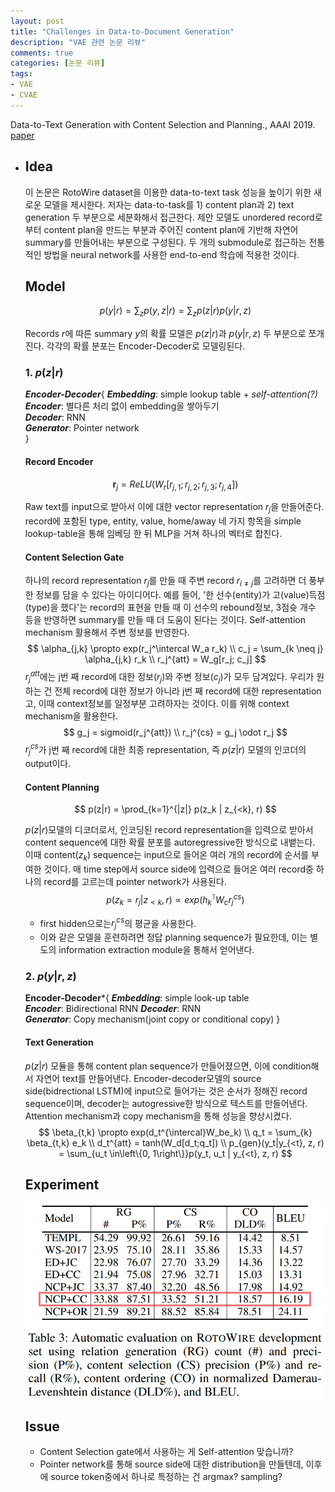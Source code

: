 ```yaml
---
layout: post
title: "Challenges in Data-to-Document Generation"
description: "VAE 관련 논문 리뷰"
comments: true
categories: [논문 리뷰]
tags:
- VAE
- CVAE
---
```


Data-to-Text Generation with Content Selection and Planning., AAAI 2019. [paper](https://arxiv.org/abs/1809.00582)

- ## Idea
  이 논문은 RotoWire dataset을 이용한 data-to-text task 성능을 높이기 위한 새로운 모델을 제시한다. 저자는 data-to-task를 1) content plan과 2) text generation 두 부분으로 세분화해서 접근한다. 제안 모델도 unordered record로부터 content plan을 만드는 부분과 주어진 content plan에 기반해 자연어 summary를 만들어내는 부분으로 구성된다. 두 개의 submodule로 접근하는 전통적인 방법을 neural network를 사용한 end-to-end 학습에 적용한 것이다. 

    

  ## Model
  $$
  p(y|r) = \sum_z p(y,z|r) = \sum_z p(z|r) p(y|r,z)
  $$

  Records $r$에 따른 summary $y$의 확률 모델은 $p(z|r)$과 $p(y|r,z)$ 두 부분으로 쪼개진다. 각각의 확률 분포는 Encoder-Decoder로 모델링된다.

  ### 1. $p(z|r)$

  ***Encoder-Decoder***{
      ***Embedding***:  simple lookup table + *self-attention(?)*  
      ***Encoder***: 별다른 처리 없이 embedding을 쌓아두기  
      ***Decoder***:  RNN  
      ***Generator***:  Pointer network  
      }

  #### Record Encoder

  $$
  \mathbf{r}_j = ReLU(W_r[r_{j,1}; r_{j,2}; r_{j,3}; r_{j,4}])
  $$

  Raw text를 input으로 받아서 이에 대한 vector representation $r_j$을 만들어준다. record에 포함된 type, entity, value, home/away 네 가지 항목을 simple lookup-table을 통해 임베딩 한 뒤 MLP을 거쳐 하나의 벡터로 합친다.

  #### Content Selection Gate

  하나의 record representation $r_j$를 만들 때 주변 record $r_{i \neq{j} }$를 고려하면 더 풍부한 정보를 담을 수 있다는 아이디어다. 예를 들어, '한 선수(entity)가 고(value)득점(type)을 했다'는 record의 표현을 만들 때 이 선수의 rebound정보, 3점슛 개수 등을 반영하면 summary를 만들 때 더 도움이 된다는 것이다. Self-attention mechanism 활용해서 주변 정보를 반영한다.
  $$
  \alpha_{j,k} \propto exp(r_j^\intercal W_a r_k) \\
  c_j = \sum_{k \neq j} \alpha_{j,k} r_k \\
  r_j^{att} = W_g[r_j; c_j]
  $$
  $r_j^{att}$에는 j번 째 record에 대한 정보($r_j$)와 주변 정보($c_j$)가 모두 담겨있다. 우리가 원하는 건 전체 record에 대한 정보가 아니라 j번 째 record에 대한 representation고, 이때 context정보를 일정부분 고려하자는 것이다. 이를 위해 context mechanism을 활용한다.
  $$
  g_j = sigmoid(r_j^{att}) \\
  r_j^{cs} = g_j \odot r_j
  $$
  $r_j^{cs}$가 j번 째 record에 대한 최종 representation, 즉 $p(z|r)$ 모델의 인코더의 output이다.

    

  #### Content Planning

  $$
  p(z|r) = \prod_{k=1}^{|z|} p(z_k | z_{<k}, r)
  $$

  

  $p(z|r)$모델의 디코더로서, 인코딩된 record representation을 입력으로 받아서 content sequence에 대한 확률 분포를 autoregressive한 방식으로 내뱉는다. 이때 content($z_k$) sequence는 input으로 들어온 여러 개의 record에 순서를 부여한 것이다. 매 time step에서 source side에 입력으로 들어온 여러 record중 하나의 record를 고르는데 pointer network가 사용된다. 
  $$
  p(z_k= r_j|z_{<k}, r) \propto exp(h_k^{\intercal} W_c r_j^{cs})
  $$


  - first hidden으로는$r_j^{cs}$의 평균을 사용한다.

  * 이와 같은 모델을 훈련하려면 정답 planning sequence가 필요한데, 이는 별도의 information extraction module을 통해서 얻어낸다.

    

  ### 2. $p(y|r,z)$

  **Encoder-Decoder***{
      ***Embedding***:  simple look-up table  
      ***Encoder***: Bidirectional RNN
      ***Decoder***:  RNN  
      ***Generator***:  Copy mechanism(joint copy or conditional copy)
      }

  #### Text Generation

  $p(z|r)$ 모듈을 통해 content plan sequence가 만들어졌으면, 이에 condition해서 자연어 text를 만들어낸다. Encoder-decoder모델의 source side(bidrectional LSTM)에 input으로 들어가는 것은 순서가 정해진 record sequence이며, decoder는 autogressive한 방식으로 텍스트를 만들어낸다. Attention mechanism과 copy mechanism을 통해 성능을 향상시켰다. 
  $$
  \beta_{t,k} \propto exp(d_t^{\intercal}W_be_k) \\
  q_t = \sum_{k} \beta_{t,k} e_k \\
  d_t^{att} = tanh(W_d[d_t;q_t]) \\
  p_{gen}(y_t|y_{<t}, z, r) = \sum_{u_t \in\left\{0, 1\right\}}p(y_t, u_t | y_{<t}, z, r)
  $$

  


  ## Experiment
  ![result](/assets/img/puduppully_result.png)

  

  ## Issue

  - Content Selection gate에서 사용하는 게 Self-attention 맞습니까?
  - Pointer network를 통해 source side에 대한 distribution을 만들텐데, 이후에 source token중에서 하나로 특정하는 건 argmax? sampling?
